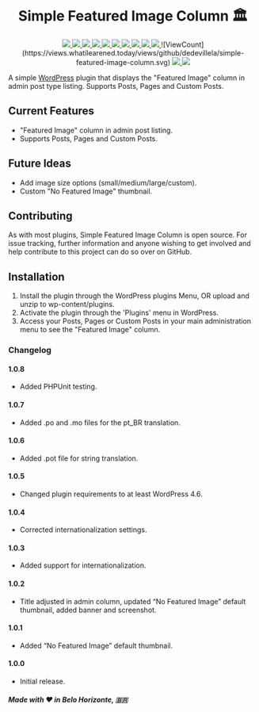 <h1 align="center">
	Simple Featured Image Column 🏛️
</h1>

<p align="center">
  <a href="https://github.com/dedevillela/Simple-Featured-Image-Column/blob/master/LICENSE">
      <img src="https://img.shields.io/badge/License-GPL2-blue.svg">
  </a>
	<a href="https://scrutinizer-ci.com/g/dedevillela/Simple-Featured-Image-Column/">
      <img src="https://img.shields.io/scrutinizer/g/dedevillela/Simple-Featured-Image-Column.svg">
  </a>
	<a href="https://travis-ci.org/dedevillela/Simple-Featured-Image-Column">
      <img src="https://travis-ci.org/dedevillela/Simple-Featured-Image-Column.svg?branch=master">
  </a>
	<a href="https://scrutinizer-ci.com/code-intelligence">
      <img src="https://scrutinizer-ci.com/g/dedevillela/Simple-Featured-Image-Column/badges/code-intelligence.svg?b=master">
  </a>
	<a href="https://codeclimate.com/github/dedevillela/Simple-Featured-Image-Column">
      <img src="https://codeclimate.com/github/dedevillela/Simple-Featured-Image-Column.png">
  </a>
	<a href="https://www.codacy.com/app/dedevillela/Simple-Featured-Image-Column?utm_source=github.com&amp;utm_medium=referral&amp;utm_content=dedevillela/Simple-Featured-Image-Column&amp;utm_campaign=Badge_Grade">
      <img src="https://api.codacy.com/project/badge/Grade/336dee05806e42258b87ef16514747f8">
  </a>
	<a href="https://wordpress.org/plugins/simple-featured-image-column/">
      <img src="https://img.shields.io/wordpress/v/simple-featured-image-column.svg">
  </a>
	<a href="https://wordpress.org/plugins/simple-featured-image-column/">
      <img src="https://img.shields.io/wordpress/plugin/v/simple-featured-image-column.svg">
  </a>
	<a href="https://wordpress.org/plugins/simple-featured-image-column/advanced/">
      <img src="https://img.shields.io/wordpress/plugin/dt/simple-featured-image-column.svg">
  </a>
	<a href="https://wordpress.org/support/plugin/simple-featured-image-column/reviews/">
      <img src="https://img.shields.io/wordpress/plugin/r/simple-featured-image-column.svg">
  </a>
	![ViewCount](https://views.whatilearened.today/views/github/dedevillela/simple-featured-image-column.svg)
	<a href="https://saythanks.io/to/dedevillela">
      <img src="https://img.shields.io/badge/SayThanks.io-%E2%98%BC-1EAEDB.svg">
  </a>
  </a>
	<a href="https://profiles.wordpress.org/dedevillela/">
      <img src="https://img.shields.io/badge/%3C%2F%3E%20with%20%E2%99%A5%20by-DedeVillela-cc1414.svg">
  </a>
</p>

A simple [WordPress](https://wordpress.org "Blog Tool, Publishing Platform, and CMS - WordPress") plugin that displays the "Featured Image" column in admin post type listing. Supports Posts, Pages and Custom Posts.

## Current Features
-   "Featured Image" column in admin post listing.
-   Supports Posts, Pages and Custom Posts.

## Future Ideas
-   Add image size options (small/medium/large/custom).
-   Custom "No Featured Image" thumbnail.

## Contributing
As with most plugins, Simple Featured Image Column is open source. For issue tracking, further information and anyone wishing to get involved and help contribute to this project can do so over on GitHub.

## Installation
1.  Install the plugin through the WordPress plugins Menu, OR upload and unzip to wp-content/plugins.
2.  Activate the plugin through the 'Plugins' menu in WordPress.
3.  Access your Posts, Pages or Custom Posts in your main administration menu to see the "Featured Image" column.

### Changelog

#### 1.0.8
-   Added PHPUnit testing.

#### 1.0.7
-   Added .po and .mo files for the pt_BR translation.

#### 1.0.6
-   Added .pot file for string translation.

#### 1.0.5
-   Changed plugin requirements to at least WordPress 4.6.

#### 1.0.4
-   Corrected internationalization settings.

#### 1.0.3
-   Added support for internationalization.

#### 1.0.2
-   Title adjusted in admin column, updated “No Featured Image” default thumbnail, added banner and screenshot.

#### 1.0.1
-   Added “No Featured Image” default thumbnail.

#### 1.0.0
-   Initial release.

##### _Made with ❤️ in Belo Horizonte, 🇧🇷_
